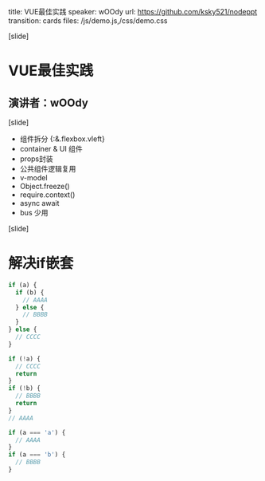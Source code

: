 title: VUE最佳实践
speaker: wOOdy
url: https://github.com/ksky521/nodeppt
transition: cards
files: /js/demo.js,/css/demo.css

[slide]

# VUE最佳实践
## 演讲者：wOOdy

[slide]

* 组件拆分 {:&.flexbox.vleft}
* container & UI 组件
* props封装
* 公共组件逻辑复用
* v-model
* Object.freeze()
* require.context()
* async await
* bus 少用

[slide]

# 解决if嵌套
```js
if (a) {
  if (b) {
    // AAAA
  } else {
    // BBBB
  }
} else {
  // CCCC
}
```

```js
if (!a) {
  // CCCC
  return
}
if (!b) {
  // BBBB
  return
}
// AAAA
```

```js
if (a === 'a') {
  // AAAA
}
if (a === 'b') {
  // BBBB
}
```
